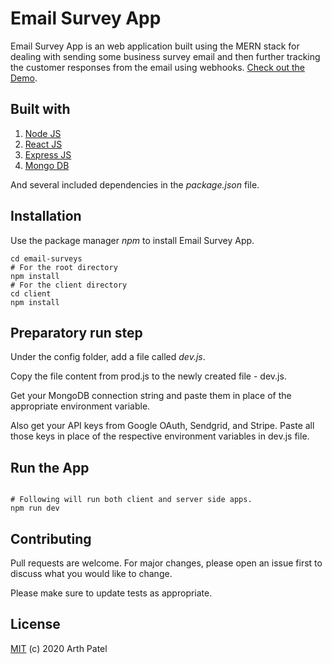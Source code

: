 # Email Survey App

Email Survey App is an web application built using the MERN stack for dealing with sending some business survey email and then further tracking the customer responses from the email using webhooks. [Check out the Demo](https://sheltered-oasis-38500.herokuapp.com/).

## Built with

1. [Node JS](https://nodejs.org/en/)
2. [React JS](https://reactjs.org/)
3. [Express JS](https://expressjs.com/)
4. [Mongo DB](https://www.mongodb.com/)

And several included dependencies in the _package.json_ file.

## Installation

Use the package manager _npm_ to install Email Survey App.

```npm
cd email-surveys
# For the root directory
npm install 
# For the client directory
cd client 
npm install 
```

## Preparatory run step

Under the config folder, add a file called _dev.js_.

Copy the file content from prod.js to the newly created file - dev.js.

Get your MongoDB connection string and paste them in place of the appropriate environment variable.

Also get your API keys from Google OAuth, Sendgrid, and Stripe. Paste all those keys in place of the respective environment variables in dev.js file.

## Run the App

```npm

# Following will run both client and server side apps.
npm run dev 

```

## Contributing
Pull requests are welcome. For major changes, please open an issue first to discuss what you would like to change.

Please make sure to update tests as appropriate.

## License
[MIT](https://en.wikipedia.org/wiki/MIT_License) (c) 2020 Arth Patel
